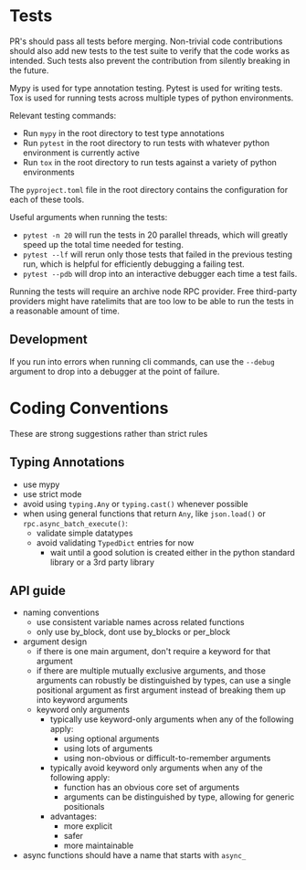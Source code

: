 
# Tests

PR's should pass all tests before merging. Non-trivial code contributions should also add new tests to the test suite to verify that the code works as intended. Such tests also prevent the contribution from silently breaking in the future.

Mypy is used for type annotation testing. Pytest is used for writing tests. Tox is used for running tests across multiple types of python environments.

Relevant testing commands:
- Run `mypy` in the root directory to test type annotations
- Run `pytest` in the root directory to run tests with whatever python environment is currently active
- Run `tox` in the root directory to run tests against a variety of python environments

The `pyproject.toml` file in the root directory contains the configuration for each of these tools.

Useful arguments when running the tests:
- `pytest -n 20` will run the tests in 20 parallel threads, which will greatly speed up the total time needed for testing.
- `pytest --lf` will rerun only those tests that failed in the previous testing run, which is helpful for efficiently debugging a failing test.
- `pytest --pdb` will drop into an interactive debugger each time a test fails.

Running the tests will require an archive node RPC provider. Free third-party providers might have ratelimits that are too low to be able to run the tests in a reasonable amount of time.


## Development

If you run into errors when running cli commands, can use the `--debug` argument to drop into a debugger at the point of failure.


# Coding Conventions

These are strong suggestions rather than strict rules

## Typing Annotations
- use mypy
- use strict mode
- avoid using `typing.Any` or `typing.cast()` whenever possible
- when using general functions that return `Any`, like `json.load()` or `rpc.async_batch_execute()`:
    - validate simple datatypes
    - avoid validating `TypedDict` entries for now
        - wait until a good solution is created either in the python standard library or a 3rd party library


## API guide
- naming conventions
    - use consistent variable names across related functions
    - only use by_block, dont use by_blocks or per_block
- argument design
    - if there is one main argument, don't require a keyword for that argument
    - if there are multiple mutually exclusive arguments, and those arguments can robustly be distinguished by types, can use a single positional argument as first argument instead of breaking them up into keyword arguments
    - keyword only arguments
        - typically use keyword-only arguments when any of the following apply:
            - using optional arguments
            - using lots of arguments
            - using non-obvious or difficult-to-remember arguments
        - typically avoid keyword only arguments when any of the following apply:
            - function has an obvious core set of arguments
            - arguments can be distinguished by type, allowing for generic positionals
        - advantages:
            - more explicit
            - safer
            - more maintainable
- async functions should have a name that starts with `async_`
